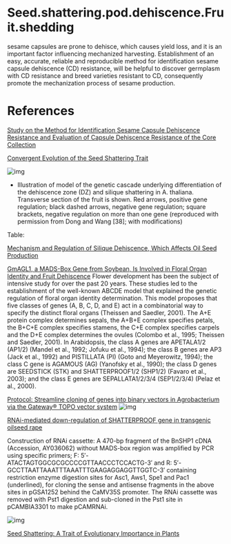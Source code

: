 # Seed.shattering.pod.dehiscence.Fruit.shedding
sesame capsules are prone to dehisce, which causes yield loss, and it is an important factor influencing mechanized harvesting. Establishment of an easy, accurate, reliable and reproducible method for identification sesame capsule dehiscence (CD) resistance, will be helpful to discover germplasm with CD resistance and breed varieties resistant to CD, consequently promote the mechanization process of sesame production. 

# References
[Study on the Method for Identification Sesame Capsule Dehiscence Resistance and Evaluation of Capsule Dehiscence Resistance of the Core Collection](https://www.chinaagrisci.com/EN/abstract/abstract20708.shtml)

[Convergent Evolution of the Seed Shattering Trait](https://www.mdpi.com/2073-4425/10/1/68/htm)

![img](https://www.mdpi.com/genes/genes-10-00068/article_deploy/html/images/genes-10-00068-g007-550.jpg)
  - Illustration of model of the genetic cascade underlying differentiation of the dehiscence zone (DZ) and silique shattering in A. thaliana. Transverse section of the fruit is shown. Red arrows, positive gene regulation; black dashed arrows, negative gene regulation; square brackets, negative regulation on more than one gene (reproduced with permission from Dong and Wang [38]; with modifications)

Table:




[Mechanism and Regulation of Silique Dehiscence, Which Affects Oil Seed Production](https://www.frontiersin.org/articles/10.3389/fpls.2020.00580/full)

[GmAGL1, a MADS-Box Gene from Soybean, Is Involved in Floral Organ Identity and Fruit Dehiscence](https://www.frontiersin.org/articles/10.3389/fpls.2017.00175/full)
Flower development has been the subject of intensive study for over the past 20 years. These studies led to the establishment of the well-known ABCDE model that explained the genetic regulation of floral organ identity determination. This model proposes that five classes of genes (A, B, C, D, and E) act in a combinatorial way to specify the distinct floral organs (Theissen and Saedler, 2001). The A+E protein complex determines sepals, the A+B+E complex specifies petals, the B+C+E complex specifies stamens, the C+E complex specifies carpels and the D+E complex determines the ovules (Colombo et al., 1995; Theissen and Saedler, 2001). In Arabidopsis, the class A genes are APETALA1/2 (AP1/2) (Mandel et al., 1992; Jofuku et al., 1994); the class B genes are AP3 (Jack et al., 1992) and PISTILLATA (PI) (Goto and Meyerowitz, 1994); the class C gene is AGAMOUS (AG) (Yanofsky et al., 1990); the class D genes are SEEDSTICK (STK) and SHATTERPROOF1/2 (SHP1/2) (Favaro et al., 2003); and the class E genes are SEPALLATA1/2/3/4 (SEP1/2/3/4) (Pelaz et al., 2000). 

[Protocol: Streamline cloning of genes into binary vectors in Agrobacterium via the Gateway® TOPO vector system](https://plantmethods.biomedcentral.com/articles/10.1186/1746-4811-4-4)
![img](https://media.springernature.com/lw685/springer-static/image/art%3A10.1186%2F1746-4811-4-4/MediaObjects/13007_2007_Article_51_Fig1_HTML.jpg?as=webp)

[RNAi-mediated down-regulation of SHATTERPROOF gene in transgenic oilseed rape](https://www.ncbi.nlm.nih.gov/pmc/articles/PMC4434419/)

Construction of RNAi cassette: 
A 470-bp fragment of the BnSHP1 cDNA (Accession, AY036062) without MADS-box region was amplified by PCR using specific primers; F: 5′-ATACTAGTGGCGCGCCCCGTTAACCCTCCACTG-3′ and R: 5′-GCCTTAATTAAATTTAAATTTGAAGAGGAGGTTGGTC-3′ containing restriction enzyme digestion sites for Asc1, Aws1, Spe1 and Pac1 (underlined), for cloning the sense and antisense fragments in the above sites in pGSA1252 behind the CaMV35S promoter. The RNAi cassette was removed with Pst1 digestion and sub-cloned in the Pst1 site in pCAMBIA3301 to make pCAMRNAi.

![img](https://www.ncbi.nlm.nih.gov/pmc/articles/PMC4434419/bin/13205_2014_226_Fig1_HTML.jpg)


[Seed Shattering: A Trait of Evolutionary Importance in Plants](https://www.frontiersin.org/articles/10.3389/fpls.2021.657773/full)
